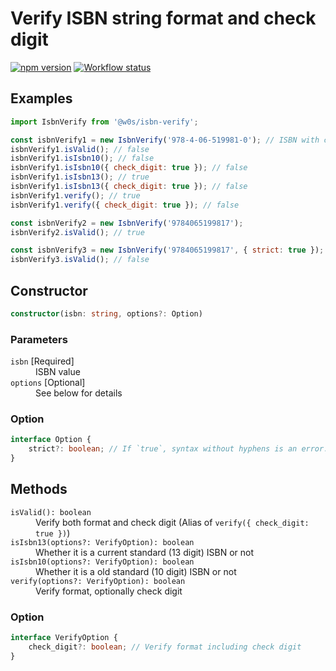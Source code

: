 # Verify ISBN string format and check digit

[![npm version](https://badge.fury.io/js/%40w0s%2Fisbn-verify.svg)](https://www.npmjs.com/package/@w0s/isbn-verify)
[![Workflow status](https://github.com/SaekiTominaga/js-library/actions/workflows/isbn-verify.yml/badge.svg)](https://github.com/SaekiTominaga/js-library/actions/workflows/isbn-verify.yml)

## Examples

```JavaScript
import IsbnVerify from '@w0s/isbn-verify';

const isbnVerify1 = new IsbnVerify('978-4-06-519981-0'); // ISBN with correct format but wrong check digit
isbnVerify1.isValid(); // false
isbnVerify1.isIsbn10(); // false
isbnVerify1.isIsbn10({ check_digit: true }); // false
isbnVerify1.isIsbn13(); // true
isbnVerify1.isIsbn13({ check_digit: true }); // false
isbnVerify1.verify(); // true
isbnVerify1.verify({ check_digit: true }); // false

const isbnVerify2 = new IsbnVerify('9784065199817');
isbnVerify2.isValid(); // true

const isbnVerify3 = new IsbnVerify('9784065199817', { strict: true });
isbnVerify3.isValid(); // false
```

## Constructor

```TypeScript
constructor(isbn: string, options?: Option)
```

### Parameters

<dl>
<dt><code>isbn</code> [Required]</dt>
<dd>ISBN value</dd>
<dt><code>options</code> [Optional]</dt>
<dd>See below for details</dd>
</dl>

### Option

```TypeScript
interface Option {
	strict?: boolean; // If `true`, syntax without hyphens is an error. If not specified, it defaults to `false`
}
```

## Methods

<dl>
<dt><code>isValid(): boolean</code></dt>
<dd>Verify both format and check digit (Alias of <code>verify({ check_digit: true })</code>)</dd>
<dt><code>isIsbn13(options?: VerifyOption): boolean</code></dt>
<dd>Whether it is a current standard (13 digit) ISBN or not</dd>
<dt><code>isIsbn10(options?: VerifyOption): boolean</code></dt>
<dd>Whether it is a old standard (10 digit) ISBN or not</dd>
<dt><code>verify(options?: VerifyOption): boolean</code></dt>
<dd>Verify format, optionally check digit</dd>
</dl>

### Option

```TypeScript
interface VerifyOption {
	check_digit?: boolean; // Verify format including check digit
}
```
